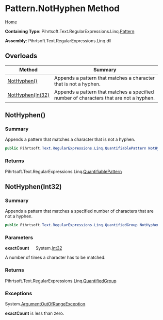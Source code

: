 # Pattern\.NotHyphen Method

[Home](../../../../../../README.md)

**Containing Type**: Pihrtsoft\.Text\.RegularExpressions\.Linq\.[Pattern](../README.md)

**Assembly**: Pihrtsoft\.Text\.RegularExpressions\.Linq\.dll

## Overloads

| Method | Summary |
| ------ | ------- |
| [NotHyphen()](#Pihrtsoft_Text_RegularExpressions_Linq_Pattern_NotHyphen) | Appends a pattern that matches a character that is not a hyphen\. |
| [NotHyphen(Int32)](#Pihrtsoft_Text_RegularExpressions_Linq_Pattern_NotHyphen_System_Int32_) | Appends a pattern that matches a specified number of characters that are not a hyphen\. |

## NotHyphen\(\) <a name="Pihrtsoft_Text_RegularExpressions_Linq_Pattern_NotHyphen"></a>

### Summary

Appends a pattern that matches a character that is not a hyphen\.

```csharp
public Pihrtsoft.Text.RegularExpressions.Linq.QuantifiablePattern NotHyphen()
```

### Returns

Pihrtsoft\.Text\.RegularExpressions\.Linq\.[QuantifiablePattern](../../QuantifiablePattern/README.md)

## NotHyphen\(Int32\) <a name="Pihrtsoft_Text_RegularExpressions_Linq_Pattern_NotHyphen_System_Int32_"></a>

### Summary

Appends a pattern that matches a specified number of characters that are not a hyphen\.

```csharp
public Pihrtsoft.Text.RegularExpressions.Linq.QuantifiedGroup NotHyphen(int exactCount)
```

### Parameters

**exactCount** &emsp; System\.[Int32](https://docs.microsoft.com/en-us/dotnet/api/system.int32)

A number of times a character has to be matched\.

### Returns

Pihrtsoft\.Text\.RegularExpressions\.Linq\.[QuantifiedGroup](../../QuantifiedGroup/README.md)

### Exceptions

System\.[ArgumentOutOfRangeException](https://docs.microsoft.com/en-us/dotnet/api/system.argumentoutofrangeexception)

**exactCount** is less than zero\.

